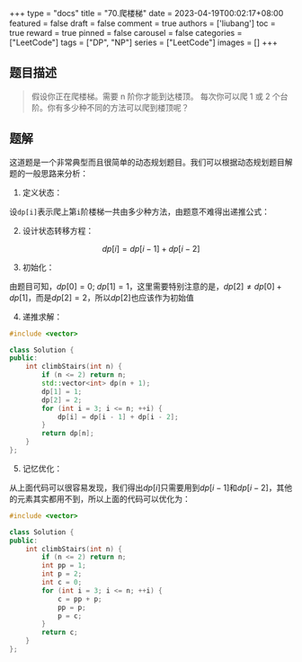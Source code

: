 +++
type = "docs"
title = "70.爬楼梯"
date = 2023-04-19T00:02:17+08:00
featured = false
draft = false
comment = true
authors = ['liubang']
toc = true
reward = true
pinned = false
carousel = false
categories = ["LeetCode"]
tags = ["DP", "NP"]
series = ["LeetCode"]
images = []
+++

## 题目描述

> 假设你正在爬楼梯。需要 n 阶你才能到达楼顶。
> 每次你可以爬 1 或 2 个台阶。你有多少种不同的方法可以爬到楼顶呢？

## 题解

这道题是一个非常典型而且很简单的动态规划题目。我们可以根据动态规划题目解题的一般思路来分析：

1. 定义状态：

设`dp[i]`表示爬上第`i`阶楼梯一共由多少种方法，由题意不难得出递推公式：

2. 设计状态转移方程：

$$dp[i] = dp[i - 1] + dp[i - 2]$$

3. 初始化：

由题目可知，$dp[0] = 0$; $dp[1] = 1$，这里需要特别注意的是，$dp[2] \ne dp[0] + dp[1]$，而是$dp[2] = 2$，所以$dp[2]$也应该作为初始值

4. 递推求解：

```cpp
#include <vector>

class Solution {
public:
    int climbStairs(int n) {
        if (n <= 2) return n;
        std::vector<int> dp(n + 1);
        dp[1] = 1;
        dp[2] = 2;
        for (int i = 3; i <= n; ++i) {
            dp[i] = dp[i - 1] + dp[i - 2];
        }
        return dp[n];
    }
};
```

5. 记忆优化：

从上面代码可以很容易发现，我们得出$dp[i]$只需要用到$dp[i - 1]$和$dp[i -2]$，其他的元素其实都用不到，所以上面的代码可以优化为：

```cpp
#include <vector>

class Solution {
public:
    int climbStairs(int n) {
        if (n <= 2) return n;
        int pp = 1;
        int p = 2;
        int c = 0;
        for (int i = 3; i <= n; ++i) {
            c = pp + p;
            pp = p;
            p = c;
        }
        return c;
    }
};
```
